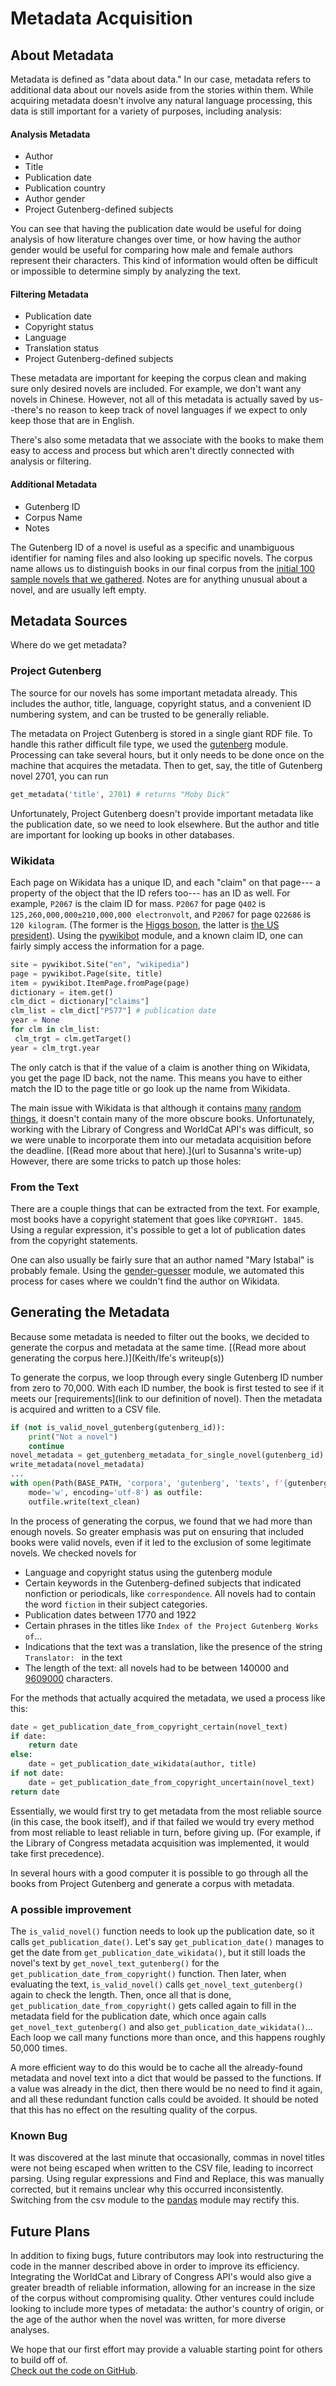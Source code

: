 
# Metadata Acquisition

## About Metadata

Metadata is defined as "data about data."  In our case, metadata refers to additional data about our novels aside from the stories within them.  While acquiring metadata doesn't involve any natural language processing, this data is still important for a variety of purposes, including analysis: 

#### Analysis Metadata
 - Author
 - Title
 - Publication date
 - Publication country
 - Author gender
 - Project Gutenberg-defined subjects

You can see that having the publication date would be useful for doing analysis of how literature changes over time, or how having the author gender would be useful for comparing how male and female authors represent their characters.  This kind of information would often be difficult or impossible to determine simply by analyzing the text.  

#### Filtering Metadata
 - Publication date
 - Copyright status
 - Language
 - Translation status
 - Project Gutenberg-defined subjects

These metadata are important for keeping the corpus clean and making sure only desired novels are included.  For example, we don't want any novels in Chinese.  However, not all of this metadata is actually saved by us--there's no reason to keep track of novel languages if we expect to only keep those that are in English.  

There's also some metadata that we associate with the books to make them easy to access and process but which aren't directly connected with analysis or filtering.  

#### Additional Metadata
 - Gutenberg ID
 - Corpus Name
 - Notes

The Gutenberg ID of a novel is useful as a specific and unambiguous identifier for naming files and also looking up specific novels.  The corpus name allows us to distinguish books in our final corpus from the [initial 100 sample novels that we gathered](link%20to%20Ife%27s%20writeup).  Notes are for anything unusual about a novel, and are usually left empty.  

## Metadata Sources
Where do we get metadata?  

### Project Gutenberg
The source for our novels has some important metadata already.  This includes the author, title, language, copyright status, and a convenient ID numbering system, and can be trusted to be generally reliable.  

The metadata on Project Gutenberg is stored in a single giant RDF file.  To handle this rather difficult file type, we used the [gutenberg](https://github.com/c-w/gutenberg)  module.  Processing can take several hours, but it only needs to be done once on the machine that acquires the metadata.  Then to get, say, the title of Gutenberg novel 2701, you can run

```python
get_metadata('title', 2701) # returns "Moby Dick"
```

Unfortunately, Project Gutenberg doesn't provide important metadata like the publication date, so we need to look elsewhere.  But the author and title are important for looking up books in other databases.  

### Wikidata

Each page on Wikidata has a unique ID, and each "claim" on that page--- a property of the object that the ID refers too--- has an ID as well.  For example, `P2067` is the claim ID for mass.  `P2067` for page `Q402` is `125,260,000,000±210,000,000 electronvolt`, and `P2067` for page `Q22686` is `120 kilogram`.  (The former is the [Higgs boson](https://www.wikidata.org/wiki/Q402), the latter is [the US president](https://www.wikidata.org/wiki/Q22686)).  Using the [pywikibot](https://github.com/wikimedia/pywikibot) module, and a known claim ID, one can fairly simply access the information for a page.  

```python
site = pywikibot.Site("en", "wikipedia")
page = pywikibot.Page(site, title)
item = pywikibot.ItemPage.fromPage(page)
dictionary = item.get()
clm_dict = dictionary["claims"]
clm_list = clm_dict["P577"] # publication date
year = None
for clm in clm_list:
 clm_trgt = clm.getTarget()
year = clm_trgt.year
```
The only catch is that if the value of a claim is another thing on Wikidata, you get the page ID back, not the name.  This means you have to either match the ID to the page title or go look up the name from Wikidata.  

The main issue with Wikidata is that although it contains [many](https://www.wikidata.org/wiki/Q18614236) [random](https://www.wikidata.org/wiki/Q15613810) [things](https://www.wikidata.org/wiki/Q970550), it doesn't contain many of the more obscure books.  Unfortunately, working with the Library of Congress and WorldCat API's was difficult, so we were unable to incorporate them into our metadata acquisition before the deadline.  [(Read more about that here).](url to Susanna's write-up)  However, there are some tricks to patch up those holes: 

### From the Text

There are a couple things that can be extracted from the text.  For example, most books have a copyright statement that goes like `COPYRIGHT. 1845`.  Using a regular expression, it's possible to get a lot of publication dates from the copyright statements.  

One can also usually be fairly sure that an author named "Mary Istabal" is probably female.  Using the [gender-guesser](https://pypi.org/project/gender-guesser/) module, we automated this process for cases where we couldn't find the author on Wikidata.  

## Generating the Metadata

Because some metadata is needed to filter out the books, we decided to generate the corpus and metadata at the same time.  [(Read more about generating the corpus here.)](Keith/Ife's writeup(s))  

To generate the corpus, we loop through every single Gutenberg ID number from zero to 70,000.  With each ID number, the book is first tested to see if it meets our [requirements](link to our definition of novel).  Then the metadata is acquired and written to a CSV file.  

```python
if (not is_valid_novel_gutenberg(gutenberg_id)):
	print("Not a novel")
	continue
novel_metadata = get_gutenberg_metadata_for_single_novel(gutenberg_id)
write_metadata(novel_metadata)
...
with open(Path(BASE_PATH, 'corpora', 'gutenberg', 'texts', f'{gutenberg_id}.txt'),
	mode='w', encoding='utf-8') as outfile:
	outfile.write(text_clean)
```

In the process of generating the corpus, we found that we had more than enough novels.  So greater emphasis was put on ensuring that included books were valid novels, even if it led to the exclusion of some legitimate novels.  We checked novels for 

 - Language and copyright status  using the gutenberg module
 - Certain keywords in the Gutenberg-defined subjects that indicated nonfiction or periodicals, like `correspondence`.  All novels had to contain the word `fiction` in their subject categories.  
 - Publication dates between 1770 and 1922
 - Certain phrases in the titles like `Index of the Project Gutenberg Works of`...
 - Indications that the text was a translation, like the presence of the string `Translator: ` in the text
 - The length of the text: all novels had to be between 140000 and [9609000](http://www.guinnessworldrecords.com/world-records/longest-novel) characters.  

For the methods that actually acquired the metadata, we used a process like this:

```python
date = get_publication_date_from_copyright_certain(novel_text)
if date:
	return date
else:
	date = get_publication_date_wikidata(author, title)
if not date:
	date = get_publication_date_from_copyright_uncertain(novel_text)
return date
```

Essentially, we would first try to get metadata from the most reliable source (in this case, the book itself), and if that failed we would try every method from most reliable to least reliable in turn, before giving up.  (For example, if the Library of Congress metadata acquisition was implemented, it would take first precedence).  

In several hours with a good computer it is possible to go through all the books from Project Gutenberg and generate a corpus with metadata.  

### A possible improvement

The `is_valid_novel()` function needs to look up the publication date, so it calls `get_publication_date()`.  Let's say `get_publication_date()` manages to get the date from `get_publication_date_wikidata()`, but it still loads the novel's text by `get_novel_text_gutenberg()` for the `get_publication_date_from_copyright()` function.  Then later, when evaluating the text, `is_valid_novel()` calls `get_novel_text_gutenberg()` again to check the length.  Then, once all that is done, `get_publication_date_from_copyright()` gets called again to fill in the metadata field for the publication date, which once again calls `get_novel_text_gutenberg()` and also `get_publication_date_wikidata()`...  Each loop we call many functions more than once, and this happens roughly 50,000 times.  

A more efficient way to do this would be to cache all the already-found metadata and novel text into a dict that would be passed to the functions.  If a value was already in the dict, then there would be no need to find it again, and all these redundant function calls could be avoided.  It should be noted that this has no effect on the resulting quality of the corpus.  

### Known Bug

It was discovered at the last minute that occasionally, commas in novel titles were not being escaped when written to the CSV file, leading to incorrect parsing.  Using regular expressions and Find and Replace, this was manually corrected, but it remains unclear why this occurred inconsistently.  Switching from the csv module to the [pandas](https://pandas.pydata.org/) module may rectify this.  

## Future Plans

In addition to fixing bugs, future contributors may look into restructuring the code in the manner described above in order to improve its efficiency.  Integrating the WorldCat and Library of Congress API's would also give a greater breadth of reliable information, allowing for an increase in the size of the corpus without compromising quality.  Other ventures could include looking to include more types of metadata: the author's country of origin, or the age of the author when the novel was written, for more diverse analyses.  

We hope that our first effort may provide a valuable starting point for others to build off of.  
[Check out the code on GitHub](https://github.com/dhmit/gender_novels/blob/master/gender_novels/corpus_gen.py).
